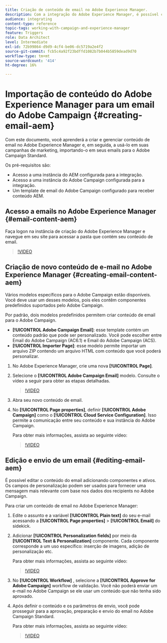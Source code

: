 ```yaml
---
title: Criação de conteúdo de email no Adobe Experience Manager.
description: Com a integração do Adobe Experience Manager, é possível criar conteúdo diretamente no AEM e usá-lo posteriormente no Adobe Campaign.
audience: integrating
content-type: reference
topic-tags: working-with-campaign-and-experience-manager
feature: Triggers
role: Data Architect
level: Intermediate
exl-id: 72b99864-d9d9-4cf4-be06-dc5719a2e4f2
source-git-commit: fcb5c4a92f23bdffd1082b7b044b5859dead9d70
workflow-type: tm+mt
source-wordcount: '414'
ht-degree: 16%

---
```


# Importação de conteúdo do Adobe Experience Manager para um email do Adobe Campaign {#creating-email-aem}

Com este documento, você aprenderá a criar e gerenciar conteúdo de email no Adobe Experience Manager e, em seguida, a usá-lo em suas campanhas de marketing, importando-o em seus emails para o Adobe Campaign Standard.

Os pré-requisitos são:

* Acesso a uma instância do AEM configurada para a integração.
* Acesso a uma instância do Adobe Campaign configurada para a integração.
* Um template de email do Adobe Campaign configurado para receber conteúdo AEM.

## Acesso a emails no Adobe Experience Manager {#email-content-aem}

Faça logon na instância de criação do Adobe Experience Manager e navegue em seu site para acessar a pasta que contém seu conteúdo de email.

>[!VIDEO](https://video.tv.adobe.com/v/29996)

## Criação de novo conteúdo de e-mail no Adobe Experience Manager {#creating-email-content-aem}

Vários modelos específicos para o Adobe Campaign estão disponíveis. Você deve usar um desses modelos, pois eles contêm componentes predefinidos suportados pelo Adobe Campaign.

Por padrão, dois modelos predefinidos permitem criar conteúdo de email para o Adobe Campaign.

* **[!UICONTROL Adobe Campaign Email]**: esse template contém um conteúdo padrão que pode ser personalizado. Você pode escolher entre Email do Adobe Campaign (AC6.1) e Email do Adobe Campaign (ACS).
* **[!UICONTROL Importer Page]**: esse modelo permite importar um arquivo ZIP contendo um arquivo HTML com conteúdo que você poderá personalizar.

1. No Adobe Experience Manager, crie uma nova **[!UICONTROL Page]**.

1. Selecione o **[!UICONTROL Adobe Campaign Email]** modelo. Consulte o vídeo a seguir para obter as etapas detalhadas.
   >[!VIDEO](https://video.tv.adobe.com/v/29997)

1. Abra seu novo conteúdo de email.

1. No **[!UICONTROL Page properties]**, definir **[!UICONTROL Adobe Campaign]** como o **[!UICONTROL Cloud Service Configuration]**. Isso permite a comunicação entre seu conteúdo e sua instância do Adobe Campaign.

   Para obter mais informações, assista ao seguinte vídeo:

   >[!VIDEO](https://video.tv.adobe.com/v/29999)

## Edição e envio de um email {#editing-email-aem}

É possível editar o conteúdo do email adicionando componentes e ativos. Os campos de personalização podem ser usados para fornecer uma mensagem mais relevante com base nos dados dos recipients no Adobe Campaign.

Para criar um conteúdo de email no Adobe Experience Manager:

1. Edite o assunto e a variável **[!UICONTROL Plain text]** do seu e-mail acessando a **[!UICONTROL Page properties]** > **[!UICONTROL Email]** do sidekick.

1. Adicionar **[!UICONTROL Personalization fields]** por meio da **[!UICONTROL Text & Personalization]** componente. Cada componente corresponde a um uso específico: inserção de imagens, adição de personalização etc.

   Para obter mais informações, assista ao seguinte vídeo:
   >[!VIDEO](https://video.tv.adobe.com/v/29998)

1. No **[!UICONTROL Workflow]** , selecione a **[!UICONTROL Approve for Adobe Campaign]** workflow de validação. Você não poderá enviar um e-mail no Adobe Campaign se ele usar um conteúdo que não tenha sido aprovado.

1. Após definir o conteúdo e os parâmetros de envio, você pode prosseguir para a aprovação, preparação e envio do email no Adobe Campaign Standard.

   Para obter mais informações, assista ao seguinte vídeo:

   >[!VIDEO](https://video.tv.adobe.com/v/23721)

